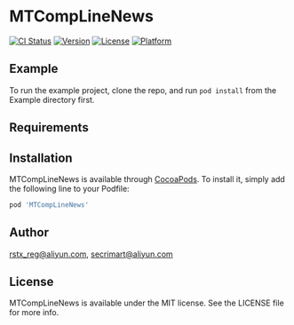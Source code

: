 # MTCompLineNews

[![CI Status](http://img.shields.io/travis/rstx_reg@aliyun.com/MTCompLineNews.svg?style=flat)](https://travis-ci.org/rstx_reg@aliyun.com/MTCompLineNews)
[![Version](https://img.shields.io/cocoapods/v/MTCompLineNews.svg?style=flat)](http://cocoapods.org/pods/MTCompLineNews)
[![License](https://img.shields.io/cocoapods/l/MTCompLineNews.svg?style=flat)](http://cocoapods.org/pods/MTCompLineNews)
[![Platform](https://img.shields.io/cocoapods/p/MTCompLineNews.svg?style=flat)](http://cocoapods.org/pods/MTCompLineNews)

## Example

To run the example project, clone the repo, and run `pod install` from the Example directory first.

## Requirements

## Installation

MTCompLineNews is available through [CocoaPods](http://cocoapods.org). To install
it, simply add the following line to your Podfile:

```ruby
pod 'MTCompLineNews'
```

## Author

rstx_reg@aliyun.com, secrimart@aliyun.com

## License

MTCompLineNews is available under the MIT license. See the LICENSE file for more info.
